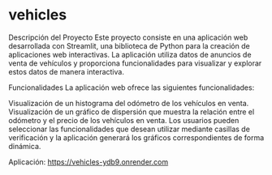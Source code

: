 # vehicles
Descripción del Proyecto
Este proyecto consiste en una aplicación web desarrollada con Streamlit, una biblioteca de Python para la creación de aplicaciones web interactivas. La aplicación utiliza datos de anuncios de venta de vehículos y proporciona funcionalidades para visualizar y explorar estos datos de manera interactiva.

Funcionalidades
La aplicación web ofrece las siguientes funcionalidades:

Visualización de un histograma del odómetro de los vehículos en venta.
Visualización de un gráfico de dispersión que muestra la relación entre el odómetro y el precio de los vehículos en venta.
Los usuarios pueden seleccionar las funcionalidades que desean utilizar mediante casillas de verificación y la aplicación generará los gráficos correspondientes de forma dinámica.

Aplicación: https://vehicles-ydb9.onrender.com